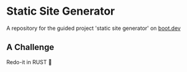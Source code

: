 # Static Site Generator

A repository for the guided project 'static site generator' on [boot.dev](https://boot.dev)

## A Challenge

Redo-it in RUST :crab:
